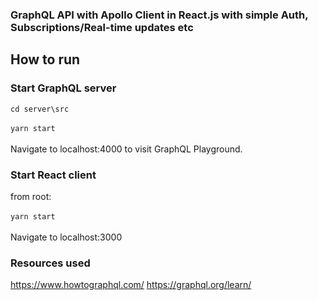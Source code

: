 ### GraphQL API with Apollo Client in React.js with simple Auth, Subscriptions/Real-time updates etc


## How to run
### Start GraphQL server
`cd server\src`<br /><br />
`yarn start`<br /><br />
Navigate to localhost:4000 to visit GraphQL Playground.

### Start React client
from root:<br /><br />
`yarn start`<br /><br />
Navigate to localhost:3000<br />

### Resources used
https://www.howtographql.com/
https://graphql.org/learn/